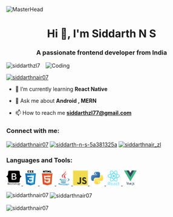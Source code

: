 ![MasterHead](https://repository-images.githubusercontent.com/588181932/e36ec678-7984-4cdd-8e4c-a3932772ff8e)

<h1 align="center">Hi 👋, I'm Siddarth N S</h1>
<h3 align="center">A passionate frontend developer from India</h3>
<img align="right" alt="Coding" width="400" src="https://media.tenor.com/NOYF3f82b_gAAAAC/programmer.gif">

<p align="left"> <img src="https://komarev.com/ghpvc/?username=siddarthnaiir07&label=Profile%20views&color=0e75b6&style=flat" alt="siddarthzl7" /> </p>

<p align="left"> <a href="https://twitter.com/siddarthnair07" target="blank"><img src="https://img.shields.io/twitter/follow/siddarthnair07?logo=twitter&style=for-the-badge" alt="siddarthnair07" /></a> </p>

- 🌱 I’m currently learning **React Native**

- 💬 Ask me about **Android , MERN**

- 📫 How to reach me **siddarthzl77@gmail.com**

<h3 align="left">Connect with me:</h3>
<p align="left">
<a href="https://twitter.com/siddarthnair07" target="blank"><img align="center" src="https://raw.githubusercontent.com/rahuldkjain/github-profile-readme-generator/master/src/images/icons/Social/twitter.svg" alt="siddarthnair07" height="30" width="40" /></a>
<a href="https://linkedin.com/in/siddarthnair07" target="blank"><img align="center" src="https://raw.githubusercontent.com/rahuldkjain/github-profile-readme-generator/master/src/images/icons/Social/linked-in-alt.svg" alt="siddarth-n-s-5a381325a" height="30" width="40" /></a>
<a href="https://instagram.com/siddarthnair_zl" target="blank"><img align="center" src="https://raw.githubusercontent.com/rahuldkjain/github-profile-readme-generator/master/src/images/icons/Social/instagram.svg" alt="siddarthnair_zl" height="30" width="40" /></a>
</p>

<h3 align="left">Languages and Tools:</h3>
<p align="left"> <a href="https://getbootstrap.com" target="_blank" rel="noreferrer"> <img src="https://raw.githubusercontent.com/devicons/devicon/master/icons/bootstrap/bootstrap-plain-wordmark.svg" alt="bootstrap" width="40" height="40"/> </a> <a href="https://www.w3schools.com/css/" target="_blank" rel="noreferrer"> <img src="https://raw.githubusercontent.com/devicons/devicon/master/icons/css3/css3-original-wordmark.svg" alt="css3" width="40" height="40"/> </a> <a href="https://www.w3.org/html/" target="_blank" rel="noreferrer"> <img src="https://raw.githubusercontent.com/devicons/devicon/master/icons/html5/html5-original-wordmark.svg" alt="html5" width="40" height="40"/> </a> <a href="https://www.java.com" target="_blank" rel="noreferrer"> <img src="https://raw.githubusercontent.com/devicons/devicon/master/icons/java/java-original.svg" alt="java" width="40" height="40"/> </a> <a href="https://developer.mozilla.org/en-US/docs/Web/JavaScript" target="_blank" rel="noreferrer"> <img src="https://raw.githubusercontent.com/devicons/devicon/master/icons/javascript/javascript-original.svg" alt="javascript" width="40" height="40"/> </a> <a href="https://www.python.org" target="_blank" rel="noreferrer"> <img src="https://raw.githubusercontent.com/devicons/devicon/master/icons/python/python-original.svg" alt="python" width="40" height="40"/> </a> <a href="https://reactjs.org/" target="_blank" rel="noreferrer"> <img src="https://raw.githubusercontent.com/devicons/devicon/master/icons/react/react-original-wordmark.svg" alt="react" width="40" height="40"/> </a> <a href="https://vuejs.org/" target="_blank" rel="noreferrer"> <img src="https://raw.githubusercontent.com/devicons/devicon/master/icons/vuejs/vuejs-original-wordmark.svg" alt="vuejs" width="40" height="40"/> </a> </p>

<p><img align="left" src="https://github-readme-stats.vercel.app/api/top-langs?username=siddarthnair07&show_icons=true&locale=en&layout=compact" alt="siddarthnair07" /></p>

<p>&nbsp;<img align="center" src="https://github-readme-stats.vercel.app/api?username=siddarthnair07&show_icons=true&locale=en" alt="siddarthnair07" /></p>

<p><img align="center" src="https://github-readme-streak-stats.herokuapp.com/?user=siddarthnair07&" alt="siddarthnair07" /></p>
